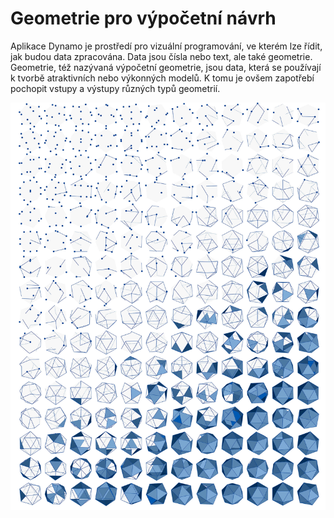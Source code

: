 # Geometrie pro výpočetní návrh

Aplikace Dynamo je prostředí pro vizuální programování, ve kterém lze řídit, jak budou data zpracována. Data jsou čísla nebo text, ale také geometrie. Geometrie, též nazývaná výpočetní geometrie, jsou data, která se používají k tvorbě atraktivních nebo výkonných modelů. K tomu je ovšem zapotřebí pochopit vstupy a výstupy různých typů geometrií.

![](../images/5-2/GeometryforComputationalDesign-01.jpg)
